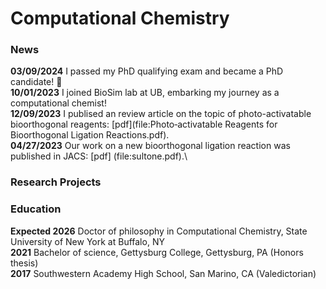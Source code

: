 # Computational Chemistry


### News
**03/09/2024** I passed my PhD qualifying exam and became a PhD candidate! 🥳\
**10/01/2023** I joined BioSim lab at UB, embarking my journey as a computational chemist!\
**12/09/2023** I publised an review article on the topic of photo-activatable bioorthogonal reagents: [pdf](file:Photo‑activatable Reagents for Bioorthogonal Ligation Reactions.pdf).\
**04/27/2023** Our work on a new bioorthogonal ligation reaction was published in JACS: [pdf] (file:sultone.pdf).\
### Research Projects

### Education
**Expected 2026** Doctor of philosophy in Computational Chemistry, State University of New York at Buffalo, NY\
**2021** Bachelor of science, Gettysburg College, Gettysburg, PA (Honors thesis)\
**2017** Southwestern Academy High School, San Marino, CA (Valedictorian) 
